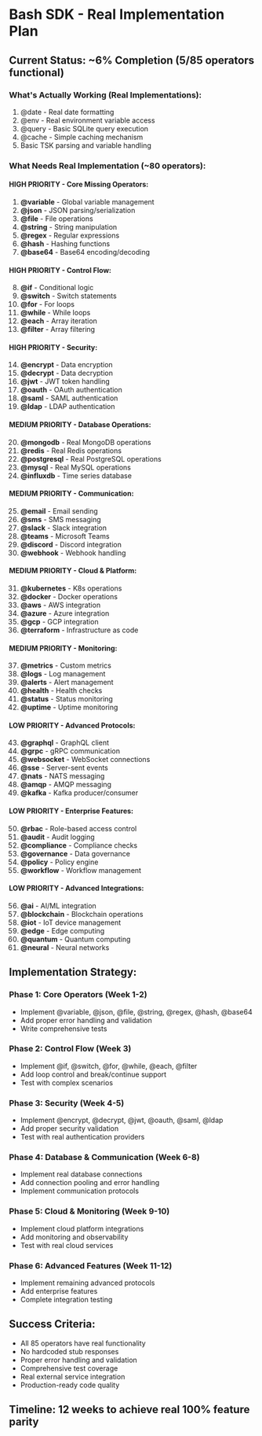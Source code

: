 # Bash SDK - Real Implementation Plan

## Current Status: ~6% Completion (5/85 operators functional)

### What's Actually Working (Real Implementations):
1. @date - Real date formatting
2. @env - Real environment variable access  
3. @query - Basic SQLite query execution
4. @cache - Simple caching mechanism
5. Basic TSK parsing and variable handling

### What Needs Real Implementation (~80 operators):

#### HIGH PRIORITY - Core Missing Operators:
1. **@variable** - Global variable management
2. **@json** - JSON parsing/serialization
3. **@file** - File operations
4. **@string** - String manipulation
5. **@regex** - Regular expressions
6. **@hash** - Hashing functions
7. **@base64** - Base64 encoding/decoding

#### HIGH PRIORITY - Control Flow:
8. **@if** - Conditional logic
9. **@switch** - Switch statements
10. **@for** - For loops
11. **@while** - While loops
12. **@each** - Array iteration
13. **@filter** - Array filtering

#### HIGH PRIORITY - Security:
14. **@encrypt** - Data encryption
15. **@decrypt** - Data decryption
16. **@jwt** - JWT token handling
17. **@oauth** - OAuth authentication
18. **@saml** - SAML authentication
19. **@ldap** - LDAP authentication

#### MEDIUM PRIORITY - Database Operations:
20. **@mongodb** - Real MongoDB operations
21. **@redis** - Real Redis operations
22. **@postgresql** - Real PostgreSQL operations
23. **@mysql** - Real MySQL operations
24. **@influxdb** - Time series database

#### MEDIUM PRIORITY - Communication:
25. **@email** - Email sending
26. **@sms** - SMS messaging
27. **@slack** - Slack integration
28. **@teams** - Microsoft Teams
29. **@discord** - Discord integration
30. **@webhook** - Webhook handling

#### MEDIUM PRIORITY - Cloud & Platform:
31. **@kubernetes** - K8s operations
32. **@docker** - Docker operations
33. **@aws** - AWS integration
34. **@azure** - Azure integration
35. **@gcp** - GCP integration
36. **@terraform** - Infrastructure as code

#### MEDIUM PRIORITY - Monitoring:
37. **@metrics** - Custom metrics
38. **@logs** - Log management
39. **@alerts** - Alert management
40. **@health** - Health checks
41. **@status** - Status monitoring
42. **@uptime** - Uptime monitoring

#### LOW PRIORITY - Advanced Protocols:
43. **@graphql** - GraphQL client
44. **@grpc** - gRPC communication
45. **@websocket** - WebSocket connections
46. **@sse** - Server-sent events
47. **@nats** - NATS messaging
48. **@amqp** - AMQP messaging
49. **@kafka** - Kafka producer/consumer

#### LOW PRIORITY - Enterprise Features:
50. **@rbac** - Role-based access control
51. **@audit** - Audit logging
52. **@compliance** - Compliance checks
53. **@governance** - Data governance
54. **@policy** - Policy engine
55. **@workflow** - Workflow management

#### LOW PRIORITY - Advanced Integrations:
56. **@ai** - AI/ML integration
57. **@blockchain** - Blockchain operations
58. **@iot** - IoT device management
59. **@edge** - Edge computing
60. **@quantum** - Quantum computing
61. **@neural** - Neural networks

## Implementation Strategy:

### Phase 1: Core Operators (Week 1-2)
- Implement @variable, @json, @file, @string, @regex, @hash, @base64
- Add proper error handling and validation
- Write comprehensive tests

### Phase 2: Control Flow (Week 3)
- Implement @if, @switch, @for, @while, @each, @filter
- Add loop control and break/continue support
- Test with complex scenarios

### Phase 3: Security (Week 4-5)
- Implement @encrypt, @decrypt, @jwt, @oauth, @saml, @ldap
- Add proper security validation
- Test with real authentication providers

### Phase 4: Database & Communication (Week 6-8)
- Implement real database connections
- Add connection pooling and error handling
- Implement communication protocols

### Phase 5: Cloud & Monitoring (Week 9-10)
- Implement cloud platform integrations
- Add monitoring and observability
- Test with real cloud services

### Phase 6: Advanced Features (Week 11-12)
- Implement remaining advanced protocols
- Add enterprise features
- Complete integration testing

## Success Criteria:
- All 85 operators have real functionality
- No hardcoded stub responses
- Proper error handling and validation
- Comprehensive test coverage
- Real external service integration
- Production-ready code quality

## Timeline: 12 weeks to achieve real 100% feature parity 